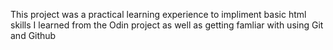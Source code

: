 This project was a practical learning experience to impliment basic html skills I learned from the Odin project as well as getting famliar with using Git and Github

